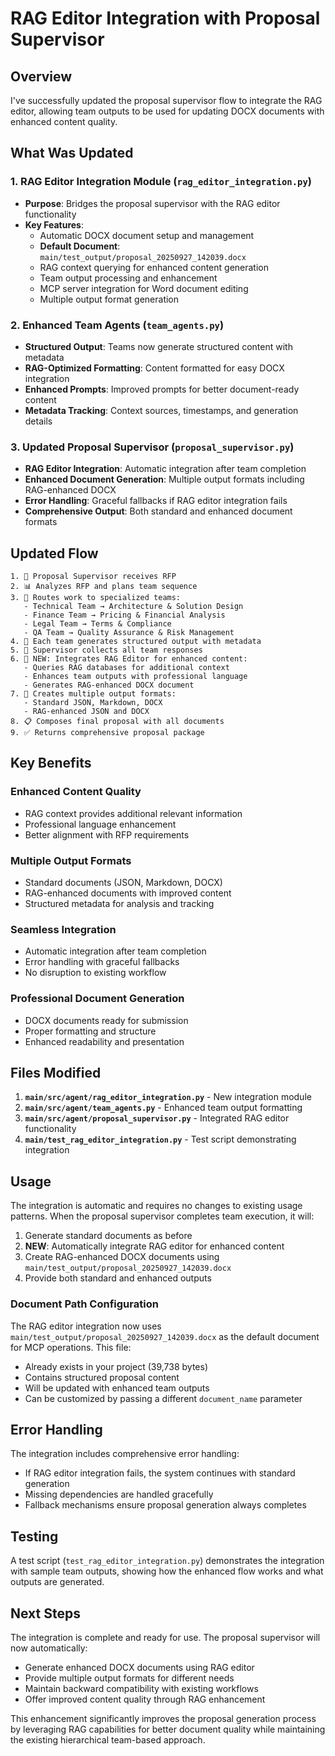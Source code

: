 # RAG Editor Integration with Proposal Supervisor

## Overview

I've successfully updated the proposal supervisor flow to integrate the RAG editor, allowing team outputs to be used for updating DOCX documents with enhanced content quality.

## What Was Updated

### 1. **RAG Editor Integration Module** (`rag_editor_integration.py`)
- **Purpose**: Bridges the proposal supervisor with the RAG editor functionality
- **Key Features**:
  - Automatic DOCX document setup and management
  - **Default Document**: `main/test_output/proposal_20250927_142039.docx`
  - RAG context querying for enhanced content generation
  - Team output processing and enhancement
  - MCP server integration for Word document editing
  - Multiple output format generation

### 2. **Enhanced Team Agents** (`team_agents.py`)
- **Structured Output**: Teams now generate structured content with metadata
- **RAG-Optimized Formatting**: Content formatted for easy DOCX integration
- **Enhanced Prompts**: Improved prompts for better document-ready content
- **Metadata Tracking**: Context sources, timestamps, and generation details

### 3. **Updated Proposal Supervisor** (`proposal_supervisor.py`)
- **RAG Editor Integration**: Automatic integration after team completion
- **Enhanced Document Generation**: Multiple output formats including RAG-enhanced DOCX
- **Error Handling**: Graceful fallbacks if RAG editor integration fails
- **Comprehensive Output**: Both standard and enhanced document formats

## Updated Flow

```
1. 🎯 Proposal Supervisor receives RFP
2. 📊 Analyzes RFP and plans team sequence
3. 🔄 Routes work to specialized teams:
   - Technical Team → Architecture & Solution Design
   - Finance Team → Pricing & Financial Analysis
   - Legal Team → Terms & Compliance
   - QA Team → Quality Assurance & Risk Management
4. 📝 Each team generates structured output with metadata
5. 🎯 Supervisor collects all team responses
6. 🚀 NEW: Integrates RAG Editor for enhanced content:
   - Queries RAG databases for additional context
   - Enhances team outputs with professional language
   - Generates RAG-enhanced DOCX document
7. 📄 Creates multiple output formats:
   - Standard JSON, Markdown, DOCX
   - RAG-enhanced JSON and DOCX
8. 📋 Composes final proposal with all documents
9. ✅ Returns comprehensive proposal package
```

## Key Benefits

### **Enhanced Content Quality**
- RAG context provides additional relevant information
- Professional language enhancement
- Better alignment with RFP requirements

### **Multiple Output Formats**
- Standard documents (JSON, Markdown, DOCX)
- RAG-enhanced documents with improved content
- Structured metadata for analysis and tracking

### **Seamless Integration**
- Automatic integration after team completion
- Error handling with graceful fallbacks
- No disruption to existing workflow

### **Professional Document Generation**
- DOCX documents ready for submission
- Proper formatting and structure
- Enhanced readability and presentation

## Files Modified

1. **`main/src/agent/rag_editor_integration.py`** - New integration module
2. **`main/src/agent/team_agents.py`** - Enhanced team output formatting
3. **`main/src/agent/proposal_supervisor.py`** - Integrated RAG editor functionality
4. **`main/test_rag_editor_integration.py`** - Test script demonstrating integration

## Usage

The integration is automatic and requires no changes to existing usage patterns. When the proposal supervisor completes team execution, it will:

1. Generate standard documents as before
2. **NEW**: Automatically integrate RAG editor for enhanced content
3. Create RAG-enhanced DOCX documents using `main/test_output/proposal_20250927_142039.docx`
4. Provide both standard and enhanced outputs

### Document Path Configuration

The RAG editor integration now uses `main/test_output/proposal_20250927_142039.docx` as the default document for MCP operations. This file:
- Already exists in your project (39,738 bytes)
- Contains structured proposal content
- Will be updated with enhanced team outputs
- Can be customized by passing a different `document_name` parameter

## Error Handling

The integration includes comprehensive error handling:
- If RAG editor integration fails, the system continues with standard generation
- Missing dependencies are handled gracefully
- Fallback mechanisms ensure proposal generation always completes

## Testing

A test script (`test_rag_editor_integration.py`) demonstrates the integration with sample team outputs, showing how the enhanced flow works and what outputs are generated.

## Next Steps

The integration is complete and ready for use. The proposal supervisor will now automatically:
- Generate enhanced DOCX documents using RAG editor
- Provide multiple output formats for different needs
- Maintain backward compatibility with existing workflows
- Offer improved content quality through RAG enhancement

This enhancement significantly improves the proposal generation process by leveraging RAG capabilities for better document quality while maintaining the existing hierarchical team-based approach.
